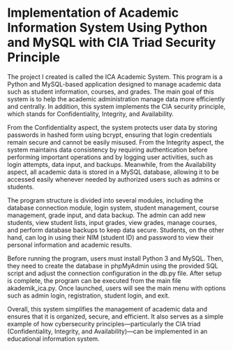 # Implementation of Academic Information System Using Python and MySQL with CIA Triad Security Principle
The project I created is called the ICA Academic System. This program is a Python and MySQL-based application designed to manage academic data such as student information, courses, and grades. The main goal of this system is to help the academic administration manage data more efficiently and centrally. In addition, this system implements the CIA security principle, which stands for Confidentiality, Integrity, and Availability.

From the Confidentiality aspect, the system protects user data by storing passwords in hashed form using bcrypt, ensuring that login credentials remain secure and cannot be easily misused. From the Integrity aspect, the system maintains data consistency by requiring authentication before performing important operations and by logging user activities, such as login attempts, data input, and backups. Meanwhile, from the Availability aspect, all academic data is stored in a MySQL database, allowing it to be accessed easily whenever needed by authorized users such as admins or students.

The program structure is divided into several modules, including the database connection module, login system, student management, course management, grade input, and data backup. The admin can add new students, view student lists, input grades, view grades, manage courses, and perform database backups to keep data secure. Students, on the other hand, can log in using their NIM (student ID) and password to view their personal information and academic results.

Before running the program, users must install Python 3 and MySQL. Then, they need to create the database in phpMyAdmin using the provided SQL script and adjust the connection configuration in the db.py file. After setup is complete, the program can be executed from the main file akademik_ica.py. Once launched, users will see the main menu with options such as admin login, registration, student login, and exit.

Overall, this system simplifies the management of academic data and ensures that it is organized, secure, and efficient. It also serves as a simple example of how cybersecurity principles—particularly the CIA triad (Confidentiality, Integrity, and Availability)—can be implemented in an educational information system.
